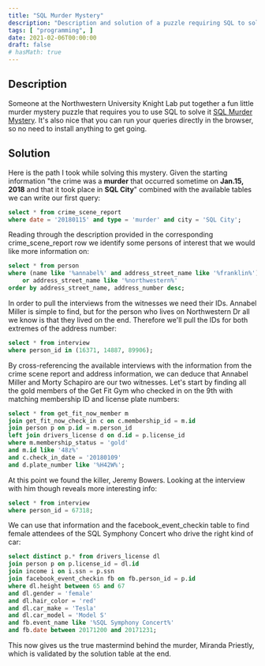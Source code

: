 ```yaml
---
title: "SQL Murder Mystery"
description: "Description and solution of a puzzle requiring SQL to solve"
tags: [ "programming", ]
date: 2021-02-06T00:00:00
draft: false
# hasMath: true
---
```


## Description
Someone at the Northwestern University Knight Lab put together a fun little murder mystery puzzle that requires you to use SQL to solve it [SQL Murder Mystery](https://mystery.knightlab.com). It's also nice that you can run your queries directly in the browser, so no need to install anything to get going.  

## Solution
Here is the path I took while solving this mystery. Given the starting information "the crime was a **​murder​** that occurred sometime on **​Jan.15, 2018**​ and that it took place in **SQL City**​" combined with the available tables we can write our first query:
```sql
select * from crime_scene_report
where date = '20180115' and type = 'murder' and city = 'SQL City';
```
Reading through the description provided in the corresponding crime_scene_report row we identify some persons of interest that we would like more information on:
```sql
select * from person
where (name like '%annabel%' and address_street_name like '%franklin%')
    or address_street_name like '%northwestern%'
order by address_street_name, address_number desc; 
```
In order to pull the interviews from the witnesses we need their IDs. Annabel Miller is simple to find, but for the person who lives on Northwestern Dr all we know is that they lived on the end. Therefore we'll pull the IDs for both extremes of the address number:
```sql
select * from interview
where person_id in (16371, 14887, 89906);
```
By cross-referencing the available interviews with the information from the crime scene report and address information, we can deduce that Annabel Miller and Morty Schapiro are our two witnesses. Let's start by finding all the gold members of the Get Fit Gym who checked in on the 9th with matching membership ID and license plate numbers:
```sql
select * from get_fit_now_member m
join get_fit_now_check_in c on c.membership_id = m.id
join person p on p.id = m.person_id
left join drivers_license d on d.id = p.license_id
where m.membership_status = 'gold'
and m.id like '48z%'
and c.check_in_date = '20180109'
and d.plate_number like '%H42W%';
```
At this point we found the killer, Jeremy Bowers. Looking at the interview with him though reveals more interesting info:
```sql
select * from interview
where person_id = 67318;
```
We can use that information and the facebook_event_checkin table to find female attendees of the SQL Symphony Concert who drive the right kind of car:
```sql
select distinct p.* from drivers_license dl
join person p on p.license_id = dl.id
join income i on i.ssn = p.ssn
join facebook_event_checkin fb on fb.person_id = p.id
where dl.height between 65 and 67
and dl.gender = 'female'
and dl.hair_color = 'red'
and dl.car_make = 'Tesla'
and dl.car_model = 'Model S'
and fb.event_name like '%SQL Symphony Concert%'
and fb.date between 20171200 and 20171231;
```
This now gives us the true mastermind behind the murder, Miranda Priestly, which is validated by the solution table at the end.
